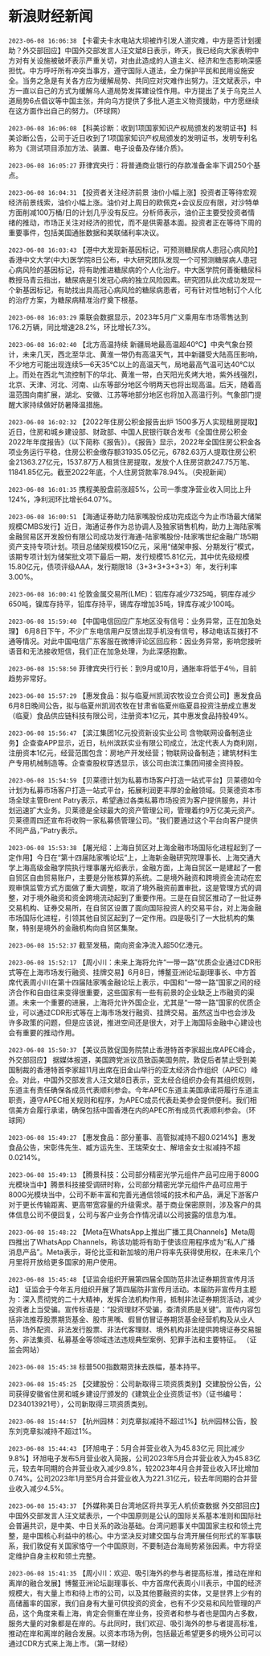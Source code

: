 # 新浪财经新闻
`2023-06-08 16:06:38` 【卡霍夫卡水电站大坝被炸引发人道灾难，中方是否计划援助？外交部回应】中国外交部发言人汪文斌8日表示，昨天，我已经向大家表明中方对有关设施被破坏表示严重关切，对由此造成的人道主义、经济和生态影响深感担忧。中方呼吁所有冲突当事方，遵守国际人道法，全力保护平民和民用设施安全。当务之急是有关各方应为缓解局势、共同应对灾难作出努力。汪文斌表示，中方一直以自己的方式为缓解乌人道局势发挥建设性作用。中方提出了关于乌克兰人道局势6点倡议等中国主张，并向乌方提供了多批人道主义物资援助，中方愿继续在这方面作出自己的努力。（环球网）

`2023-06-08 16:06:08` 【科美诊断：收到1项国家知识产权局颁发的发明证书】科美诊断公告，公司于近日收到了1项国家知识产权局颁发的发明证书，发明专利名称为《测试项目添加方法、装置、电子设备及存储介质》。

`2023-06-08 16:05:27` 菲律宾央行：将普通商业银行的存款准备金率下调250个基点。

`2023-06-08 16:04:31` 【投资者关注经济前景 油价小幅上涨】投资者正等待宏观经济前景线索，油价小幅上涨。油价对上周日的欧佩克+会议反应有限，对沙特单方面削减100万桶/日的计划几乎没有反应。分析师表示，油价正主要受投资者情绪的推动，市场正关注对经济的担忧，而不是供需基本面。投资者正在等待下周的重要事件，包括美国通胀数据和美联储利率决议。

`2023-06-08 16:03:43` 【港中大发现新基因标记，可预测糖尿病人患冠心病风险】香港中文大学(中大)医学院8日公布，中大研究团队发现一个可预测糖尿病人患冠心病风险的基因标记，将有助推进糖尿病的个人化治疗。中大医学院何善衡糖尿科教授马青云指出，糖尿病是引发冠心病的独立风险因素。研究团队此次成功发现一个新基因标记，有助找出具高冠心病风险的糖尿病患者，可有针对性地制订个人化的治疗方案，为糖尿病精准治疗奠下根基。

`2023-06-08 16:03:29` 乘联会数据显示，2023年5月广义乘用车市场零售达到176.2万辆，同比增速28.2%，环比增长7.3%。

`2023-06-08 16:02:40` 【北方高温持续 新疆局地最高温超40℃】中央气象台预计，未来几天，西北至华北、黄淮一带仍有高温天气，其中新疆受大陆高压影响，不少地方可能出现连续5—6天35℃以上的高温天气，局地最高气温可达40℃以上。而处在西北气流控制下的华北、黄淮一带，白天阳光炙烤大地，紫外线强烈，北京、天津、河北、河南、山东等部分地区今明两天也将出现高温。后天，随着高温范围向南扩展，湖北、安徽、江苏等地部分地区也将加入高温行列。气象部门提醒大家持续做好防暑降温措施。

`2023-06-08 16:02:32` 【2022年住房公积金报告出炉 1500多万人实现租房提取】近日，住房和城乡建设部、财政部、中国人民银行联合发布《全国住房公积金2022年年度报告》（以下简称《报告》）。《报告》显示，2022年全国住房公积金各项业务运行平稳，住房公积金缴存额31935.05亿元，6782.63万人提取住房公积金21363.27亿元，1537.87万人租赁住房提取，发放个人住房贷款247.75万笔、11841.85亿元。截至2022年底，个人住房贷款率78.94%。（央视新闻）

`2023-06-08 16:01:35` 携程美股盘前涨超5%，公司一季度净营业收入同比上升124%，净利润环比增长64.07%。

`2023-06-08 16:00:51` 【海通证券助力陆家嘴股份成功完成迄今为止市场最大储架规模CMBS发行】近日，海通证券作为总协调人及独家销售机构，助力上海陆家嘴金融贸易区开发股份有限公司成功发行海通-陆家嘴股份-陆家嘴世纪金融广场5期资产支持专项计划。项目总储架规模150亿元，采用“储架申报、分期发行”模式，该期专项计划为储架批文项下最后一期，发行规模15.81亿元，其中优先级规模15.80亿元，债项评级AAA，发行期限18（3+3+3+3+3+3）年，发行利率3.00%。

`2023-06-08 16:00:41` 伦敦金属交易所(LME)：铝库存减少7325吨，铜库存减少650吨，镍库存持平，铅库存持平，锡库存增加35吨，锌库存减少100吨。

`2023-06-08 15:59:40` 【中国电信回应广东地区没有信号：业务异常，正在加急处理】 6月8日下午，不少广东电信用户反馈出现手机没有信号，移动电话互拨打不通等情况。对此中国电信广东客服在微博评论区回应称：因业务异常，影响您接听语音和无法接收短信，我们正在加急处理，为此深感抱歉。

`2023-06-08 15:58:50` 菲律宾央行行长：到9月或10月，通胀率将低于4％，目前趋势非常好。

`2023-06-08 15:57:29` 【惠发食品：拟与临夏州凯润农牧设立合资公司】惠发食品6月8日晚间公告，拟与临夏州凯润农牧在甘肃省临夏州临夏县投资注册成立惠发（临夏）食品供应链科技有限公司，注册资本1亿元，其中惠发食品持股49%。

`2023-06-08 15:56:47` 【滨江集团1亿元投资新设实业公司 含物联网设备制造业务】企查查APP显示，近日，杭州滨跃实业有限公司成立，法定代表人为商利刚，注册资本1亿元，经营范围包含：房地产开发经营；物联网设备制造；建筑材料生产专用机械制造等。企查查股权穿透显示，该公司由滨江集团间接全资持股。

`2023-06-08 15:54:59` 【贝莱德计划为私募市场客户打造一站式平台】贝莱德如今计划为私募市场客户打造一站式平台，拓展利润更丰厚的金融领域。贝莱德资本市场全球主管Brent Patry表示，希望通过各类私募市场投资为客户提供服务，并计划迅速扩大业务。贝莱德是全球最大的资产管理公司，管理着约9万亿美元资产。贝莱德周四还宣布将收购一家私募债管理公司。“我们要通过这个平台向客户提供不同产品，”Patry表示。

`2023-06-08 15:53:38` 【屠光绍：上海自贸区对上海金融市场国际化进程起到了一定作用】今日在“第十四届陆家嘴论坛”上，上海新金融研究院理事长、上海交通大学上海高级金融学院执行理事屠光绍表示，金融方面，上海自贸区一是建起了一套自贸区自由贸易账户，主要是分账核算的系统。二是境外融资和跨境资金流动在宏观审慎监管方式方面做了重大调整，取消了境外融资前置审批，这是管理方式的调整，对于境外融资和资金跨境流动起到了重要作用。三是在自贸区推动了一批证券交易机构、证券交易所，在自贸区设置了面向国际投资人的交易平台，对上海金融市场国际化进程，引领其他自贸区起到了一定作用。四是吸引了一大批机构的集聚，特别是境外的金融机构向自贸区集聚。

`2023-06-08 15:52:37` 截至发稿，南向资金净流入超50亿港元。

`2023-06-08 15:52:17` 【周小川：未来上海将允许“一带一路”优质企业通过CDR形式等在上海市场发行融资、挂牌交易】6月8日，博鳌亚洲论坛副理事长、中方首席代表周小川在第十四届陆家嘴金融论坛上表示，中国和“一带一路”国家之间的经济合作和自由往来变得很重要，这些国家有一些有前景的企业缺乏上市融资的渠道。未来一个重要的进展，上海将允许外国企业，尤其是“一带一路”国家的优质企业，可以通过CDR形式等在上海市场发行融资、挂牌交易。虽然这当中也会涉及许多政策的问题，但是应该说，推进空间还是很大，对于上海国际金融中心建设也会有重要的推动作用。

`2023-06-08 15:50:37` 【美议员敦促国务院禁止香港特首李家超出席APEC峰会，外交部回应】 据媒体报道，美国跨党派议员致函美国务院，敦促后者禁止受到美国制裁的香港特首李家超11月出席在旧金山举行的亚太经济合作组织（APEC）峰会。对此，中国外交部发言人汪文斌8日表示，亚太经合组织办会有其组织规则，东道主有责任确保各成员代表顺利参会。今年APEC东道主美国承诺将履行东道主职责，遵守APEC相关规则和程序，为APEC成员代表赴美参会提供便利。我们相信美方会履行承诺，确保包括中国香港在内的APEC所有成员代表顺利参会。（环球网）

`2023-06-08 15:49:27` 【惠发食品：部分董事、高管拟减持不超0.0214%】惠发食品公告，宋彰伟先生、臧方运先生、王瑞荣女士、解培金女士拟减持不超0.0214%。

`2023-06-08 15:49:13` 【腾景科技：公司部分精密光学元组件产品可应用于800G光模块当中】腾景科技接受调研时称，公司部分精密光学元组件产品可应用于800G光模块当中，公司不断丰富和完善光通信领域的技术和产品，满足下游客户对于更长传输距离、更高带宽容量的升级需求。基于商业保密原则，涉及客户的具体信息公司不便回复，公司与客户业务合作情况请以公司披露的信息为准。

`2023-06-08 15:48:22` 【Meta在WhatsApp上推出广播工具Channels】Meta周四推出了WhatsApp Channels，称该功能将有助于使该应用程序成为“私人广播消息产品”。Meta表示，哥伦比亚和新加坡的用户将率先获得使用权，在未来几个月里将开放给更多国家的用户使用。

`2023-06-08 15:45:48` 【证监会组织开展第四届全国防范非法证券期货宣传月活动】 证监会于今年五月组织开展了第四届防非宣传月活动。本届防非宣传月主题为：深入贯彻党的二十大精神，发挥合法机构作用，抵制非法证券期货活动，减少投资者上当受骗。宣传标语是：“投资理财不受骗，查清资质是关键”。宣传内容包括非法推荐股票期货基金、股市黑嘴、假冒仿冒证券期货基金经营机构及从业人员、场外配资、非法发行股票、非法代客理财、境外机构非法提供跨境证券交易服务、非法集资、私募基金等领域违法违规典型案例、犯罪手法和主要特征。 （证监会网站）

`2023-06-08 15:45:38` 标普500指数期货抹去跌幅，基本持平。

`2023-06-08 15:45:25` 【交建股份：公司新取得三项资质类别】交建股份公告，公司获得安徽省住房和城乡建设厅颁发的《建筑业企业资质证书》（证书编号：D234013921号），公司新取得三项资质类别。

`2023-06-08 15:44:57` 【杭州园林：刘克章拟减持不超过1%】杭州园林公告，股东刘克章拟减持不超过1%。

`2023-06-08 15:44:43` 【环旭电子：5月合并营业收入为45.83亿元 同比减少9.8%】环旭电子发布5月营业收入简报，公司2023年5月合并营业收入为45.83亿元，较去年同期的合并营业收入减少9.8%，较2023年4月合并营业收入环比增加0.74%。公司2023年1月至5月合并营业收入为221.31亿元，较去年同期的合并营业收入减少4.5%。

`2023-06-08 15:43:37` 【外媒称美日台湾地区将共享无人机侦查数据 外交部回应】中国外交部发言人汪文斌表示，一个中国原则是公认的国际关系基本准则和国际社会普遍共识，是中美、中日关系的政治基础。台湾问题事关中国国家主权和领土完整，是中国核心利益中的核心。中方坚决反对建交国与台湾开展任何形式的军事联系，我们敦促有关国家恪守一个中国原则，不要制造台海局势紧张因素。中方将坚定维护自身主权和领土完整。

`2023-06-08 15:41:35` 【周小川：欢迎、吸引海外的参与者提高标准，推动在岸和离岸的融合发展】博鳌亚洲论坛副理事长、中方首席代表周小川表示，中国的经济规模大，有大量上市和待上市的公司，以及其他要融资的实体，又是世界上少有的高储蓄率的国家，我们自身有大量可供投资的资金，也有不少交易和风险管理的产品，这个角度来看上海，肯定会侧重在岸业务，投资者和参与者也是国内占多数，服务大量的对象都是在岸的。与此同时，我们欢迎、吸引海外的参与者提高标准，推动在岸和离岸的融合发展。以资本市场为例，包括最近希望更多的境外公司可以通过CDR方式来上海上市。（第一财经）

